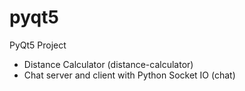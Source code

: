 # pyqt5
PyQt5 Project
* Distance Calculator (distance-calculator)
* Chat server and client with Python Socket IO (chat)

